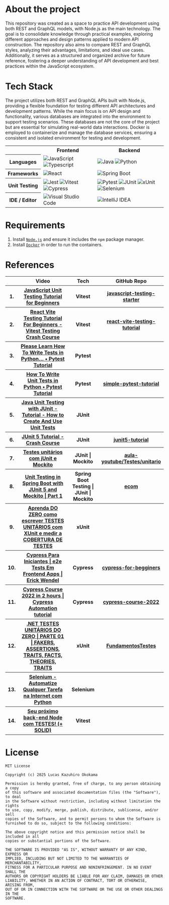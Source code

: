 

# About the project
This repository was created as a space to practice API development using both REST and GraphQL models, with Node.js as the main technology. The goal is to consolidate knowledge through practical examples, exploring different approaches and design patterns applied to modern API construction. The repository also aims to compare REST and GraphQL styles, analyzing their advantages, limitations, and ideal use cases. Additionally, it serves as a structured and organized archive for future reference, fostering a deeper understanding of API development and best practices within the JavaScript ecosystem.

# Tech Stack
The project utilizes both REST and GraphQL APIs built with Node.js, providing a flexible foundation for testing different API architectures and development patterns. While the main focus is on API design and functionality, various databases are integrated into the environment to support testing scenarios. These databases are not the core of the project but are essential for simulating real-world data interactions. Docker is employed to containerize and manage the database services, ensuring a consistent and isolated environment for testing and development.

<table align="center">
    <tr>
        <th></th>
        <th>
            Frontend
        </th>
        <th>
            Backend
        </th>
    </tr>
    <tr>
        <th>
            Languages
        </th>
        <td>
            <img alt="JavaScript" src="https://img.shields.io/badge/javascript-%23323330.svg?style=for-the-badge&logo=javascript&logoColor=%23F7DF1E"/>
            <img alt="Typescript" src="https://img.shields.io/badge/typescript-%23007ACC.svg?style=for-the-badge&logo=typescript&logoColor=white" />
        </td>
        <td>
            <img alt="Java" src="https://img.shields.io/badge/java-%23ED8B00.svg?style=for-the-badge&logo=openjdk&logoColor=white" />
            <img alt="Python" src="https://img.shields.io/badge/python-3670A0?style=for-the-badge&logo=python&logoColor=ffdd54" />
        </td>
    </tr>
    <tr>
        <th>
            Frameworks
        </th>
        <td>
            <img alt="React" src="https://img.shields.io/badge/react-%2320232a.svg?style=for-the-badge&logo=react&logoColor=%2361DAFB"/>
        </td>
        <td>
            <img alt="Spring Boot" src="https://img.shields.io/badge/spring-%236DB33F.svg?style=for-the-badge&logo=spring&logoColor=white" />
        </td>
    </tr>
    <tr>
        <th>
            Unit Testing
        </th>
        <td>
            <img alt="Jest" src="https://img.shields.io/badge/-jest-%23C21325?style=for-the-badge&logo=jest&logoColor=white" />
            <img alt="Vitest" src="https://img.shields.io/badge/-Vitest-252529?style=for-the-badge&logo=vitest&logoColor=FCC72B" />
            <img alt="Cypress" src="https://img.shields.io/badge/-cypress-%23E5E5E5?style=for-the-badge&logo=cypress&logoColor=058a5e" />
        </td>
        <td>
            <img alt="Pytest" src="https://img.shields.io/badge/pytest-%23ffffff.svg?style=for-the-badge&logo=pytest&logoColor=2f9fe3" />
            <img alt="JUnit" src="https://img.shields.io/badge/JUnit-_?style=for-the-badge&logo=junit5&logoColor=%23fff&color=%23DC524A" />
            <img alt="xUnit" src="https://img.shields.io/badge/xUnit-_?style=for-the-badge&logo=x&logoColor=%23fff&color=%23000" />
            <img alt="Selenium" src="https://img.shields.io/badge/-selenium-%43B02A?style=for-the-badge&logo=selenium&logoColor=white" />
        </td>
    </tr>
    <tr>
        <th>
            IDE / Editor
        </th>
        <td>
            <img alt="Visual Studio Code" src="https://img.shields.io/badge/Visual%20Studio%20Code-0078d7.svg?style=for-the-badge&logo=visual-studio-code&logoColor=white" />
        </td>
        <td>
            <img alt="IntelliJ IDEA" src="https://img.shields.io/badge/IntelliJIDEA-000000.svg?style=for-the-badge&logo=intellij-idea&logoColor=white" />
        </td>
    </tr>
</table>



# Requirements
1. Install [`Node.js`](https://nodejs.org/en) and ensure it includes the `npm` package manager.
2. Install [`Docker`](https://www.docker.com/) in order to run the containers.



# References
<table align="center">
    <tr>
        <th></th>
        <th>Video</th>
        <th>Tech</th>
        <th>GitHub Repo</th>
    </tr>
    <tr>
        <th>1.</th>
        <th><a href="https://www.youtube.com/watch?v=zuKbR4Q428o">JavaScript Unit Testing Tutorial for Beginners</a></th>
        <th>Vitest</th>
        <th><a href="https://github.com/mosh-hamedani/javascript-testing-starter">javascript-testing-starter</a></th>
    </tr>
    <tr>
        <th>2.</th>
        <th><a href="https://www.youtube.com/watch?v=CxSL0knFxAs">React Vite Testing Tutorial For Beginners - Vitest Testing Crash Course</a></th>
        <th>Vitest</th>
        <th><a href="https://github.com/mosh-hamedani/javascript-testing-starter">react-vite-testing-tutorial</a></th>
    </tr>
    <tr>
        <th>3.</th>
        <th><a href="https://www.youtube.com/watch?v=EgpLj86ZHFQ">Please Learn How To Write Tests in Python… • Pytest Tutorial</a></th>
        <th>Pytest</th>
        <th><a href="#"></a></th>
    </tr>
    <tr>
        <th>4.</th>
        <th><a href="https://www.youtube.com/watch?v=YbpKMIUjvK8">How To Write Unit Tests in Python • Pytest Tutorial</a></th>
        <th>Pytest</th>
        <th><a href="https://github.com/pixegami/simple-pytest-tutorial">simple-pytest-tutorial</a></th>
    </tr>
    <tr>
        <th>5.</th>
        <th><a href="https://www.youtube.com/watch?v=vZm0lHciFsQ">Java Unit Testing with JUnit - Tutorial - How to Create And Use Unit Tests</a></th>
        <th>JUnit</th>
        <th><a href=""></a></th>
    </tr>
    <tr>
        <th>6.</th>
        <th><a href="https://www.youtube.com/watch?v=6uSnF6IuWIw">JUnit 5 Tutorial - Crash Course</a></th>
        <th>JUnit</th>
        <th><a href="https://github.com/marcobehlerjetbrains/junit5-tutorial">junit5-tutorial</a></th>
    </tr>
    <tr>
        <th>7.</th>
        <th><a href="https://www.youtube.com/watch?v=rBdPPHq7REw">Testes unitários com jUnit e Mockito</a></th>
        <th>JUnit | Mockito</th>
        <th><a href="https://github.com/matheuspieropan/aula-youtube/tree/main/Testes/unitario">aula-youtube/Testes/unitario</a></th>
    </tr>
     <tr>
        <th>8.</th>
        <th><a href="https://www.youtube.com/watch?v=XVFqOFKGeGM">Unit Testing in Spring Boot with JUnit 5 and Mockito | Part 1</a></th>
        <th>Spring Boot Testing | JUnit | Mockito</th>
        <th><a href="https://github.com/codesnippetjava/ecom">ecom</a></th>
    </tr>
    <tr>
        <th>9.</th>
        <th><a href="https://www.youtube.com/watch?v=6m5T3we4xes">Aprenda DO ZERO como escrever TESTES UNITÁRIOS com XUnit e medir a COBERTURA DE TESTES</a></th>
        <th>xUnit</th>
        <th><a href=""></a></th>
    </tr>
    <tr>
        <th>10.</th>
        <th><a href="https://www.youtube.com/watch?v=56N0P67ffIA">Cypress Para Iniciantes | e2e Tests Em Frontend Apps | Erick Wendel</a></th>
        <th>Cypress</th>
        <th><a href="https://github.com/ErickWendel/cypress-for-begginers">cypress-for-begginers</a></th>
    </tr>
    <tr>
        <th>11.</th>
        <th><a href="https://www.youtube.com/watch?v=R2zd1Gz2nV0">Cypress Course 2022 in 2 hours | Cypress Automation tutorial</a></th>
        <th>Cypress</th>
        <th><a href="https://github.com/bitfumes/cypress-course-2022">cypress-course-2022</a></th>
    </tr>
    <tr>
        <th>12.</th>
        <th><a href="https://www.youtube.com/watch?v=jG2uNrTREF8">.NET TESTES UNITÁRIOS DO ZERO | PARTE 01 | FAKERS, ASSERTIONS, TRAITS, FACTS, THEORIES, TRAITS</a></th>
        <th>xUnit</th>
        <th><a href="https://github.com/cristianWilliam/FundamentosTestes">FundamentosTestes</a></th>
    </tr>
    <tr>
        <th>13.</th>
        <th><a href="https://www.youtube.com/watch?v=71ECrViH_Ng">Selenium - Automatize Qualquer Tarefa na Internet com Python</a></th>
        <th>Selenium</th>
        <th><a href=""></a></th>
    </tr>
    <tr>
        <th>14.</th>
        <th><a href="https://www.youtube.com/watch?v=jBOLRzjEERk">Seu próximo back-end Node com TESTES! (+ SOLID)</a></th>
        <th>Vitest</th>
        <th><a href=""></a></th>
    </tr>
</table>



# License
```
MIT License

Copyright (c) 2025 Lucas Kazuhiro Okokama

Permission is hereby granted, free of charge, to any person obtaining a copy
of this software and associated documentation files (the "Software"), to deal
in the Software without restriction, including without limitation the rights
to use, copy, modify, merge, publish, distribute, sublicense, and/or sell
copies of the Software, and to permit persons to whom the Software is
furnished to do so, subject to the following conditions:

The above copyright notice and this permission notice shall be included in all
copies or substantial portions of the Software.

THE SOFTWARE IS PROVIDED "AS IS", WITHOUT WARRANTY OF ANY KIND, EXPRESS OR
IMPLIED, INCLUDING BUT NOT LIMITED TO THE WARRANTIES OF MERCHANTABILITY,
FITNESS FOR A PARTICULAR PURPOSE AND NONINFRINGEMENT. IN NO EVENT SHALL THE
AUTHORS OR COPYRIGHT HOLDERS BE LIABLE FOR ANY CLAIM, DAMAGES OR OTHER
LIABILITY, WHETHER IN AN ACTION OF CONTRACT, TORT OR OTHERWISE, ARISING FROM,
OUT OF OR IN CONNECTION WITH THE SOFTWARE OR THE USE OR OTHER DEALINGS IN THE
SOFTWARE.
```
